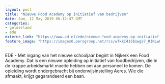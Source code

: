 ```yaml
---
layout: post
title: "Nieuwe Food Academy op initiatief van bedrijven"
date: Sun, 12 May 2019 06:12:47 GMT
categories: 
- gelderland 
- ede 
externe_link: "https://www.ad.nl/ede/nieuwe-food-academy-op-initiatief-van-bedrijven~a5051289/"
feature_image: "https://images0.persgroep.net/rcs/wTkkI41561wgz7_RIKLw8gBLiv8/diocontent/16540433/_fitwidth/400/?appId=21791a8992982cd8da851550a453bd7f&quality=0.7"
---
```


EDE - Met ingang van het nieuwe schooljaar begint in Nijkerk een Food Academy. Dat is een nieuwe opleiding op initiatief van foodbedrijven, die in de krappe arbeidsmarkt moeite hebben om aan personeel te komen. De opleiding wordt ondergebracht bij onderwijsinstelling Aeres. Wie die afmaakt, krijgt gegarandeerd een baan.
